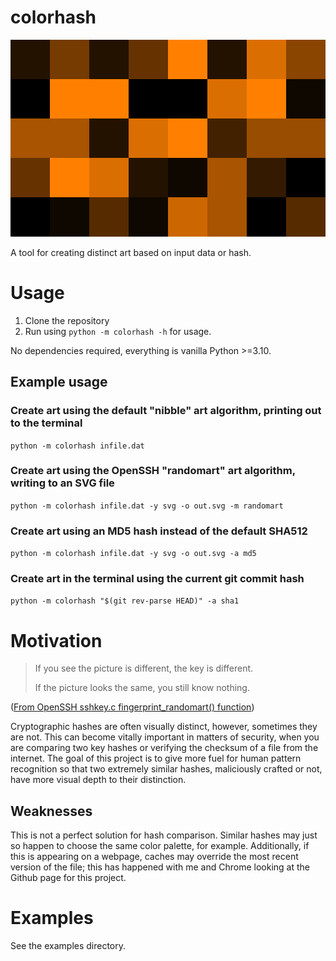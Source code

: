 # colorhash

![Hash of the previous commit hash](examples/commithash.svg)

A tool for creating distinct art based on input data or hash.

# Usage

1. Clone the repository
2. Run using `python -m colorhash -h` for usage.

No dependencies required, everything is vanilla Python >=3.10.

## Example usage

### Create art using the default "nibble" art algorithm, printing out to the terminal

`python -m colorhash infile.dat`

### Create art using the OpenSSH "randomart" art algorithm, writing to an SVG file

`python -m colorhash infile.dat -y svg -o out.svg -m randomart`

### Create art using an MD5 hash instead of the default SHA512

`python -m colorhash infile.dat -y svg -o out.svg -a md5`

### Create art in the terminal using the current git commit hash

`python -m colorhash "$(git rev-parse HEAD)" -a sha1`

# Motivation

> If you see the picture is different, the key is different.
>
> If the picture looks the same, you still know nothing.

([From OpenSSH sshkey.c fingerprint_randomart() function](https://github.com/openssh/openssh-portable/blob/8054b906983ceaed01fabd8188d3dac24c05ba39/sshkey.c#L993))

Cryptographic hashes are often visually distinct, however, sometimes they are not. This can become
vitally important in matters of security, when you are comparing two key hashes or verifying the
checksum of a file from the internet. The goal of this project is to give more fuel for human
pattern recognition so that two extremely similar hashes, maliciously crafted or not, have more
visual depth to their distinction.

## Weaknesses

This is not a perfect solution for hash comparison. Similar hashes may just so happen to choose the
same color palette, for example. Additionally, if this is appearing on a webpage, caches may
override the most recent version of the file; this has happened with me and Chrome looking at the
Github page for this project.

# Examples

See the examples directory.
